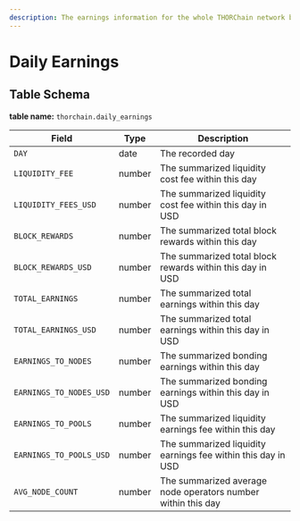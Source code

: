 ```yaml
---
description: The earnings information for the whole THORChain network broken down by daily
---
```


# Daily Earnings

## Table Schema <a href="#table-schema" id="table-schema"></a>

**table name:** `thorchain.daily_earnings`

| Field                   | Type   | Description                                                  |
| ----------------------- | ------ | ------------------------------------------------------------ |
| `DAY`                   | date   | The recorded day                                             |
| `LIQUIDITY_FEE`         | number | The summarized liquidity cost fee within this day            |
| `LIQUIDITY_FEES_USD`    | number | The summarized liquidity cost fee within this day in USD     |
| `BLOCK_REWARDS`         | number | The summarized total block rewards within this day           |
| `BLOCK_REWARDS_USD`     | number | The summarized total block rewards within this day in USD    |
| `TOTAL_EARNINGS`        | number | The summarized total earnings within this day                |
| `TOTAL_EARNINGS_USD`    | number | The summarized total earnings within this day in USD         |
| `EARNINGS_TO_NODES`     | number | The summarized bonding earnings within this day              |
| `EARNINGS_TO_NODES_USD` | number | The summarized bonding earnings within this day in USD       |
| `EARNINGS_TO_POOLS`     | number | The summarized liquidity earnings fee within this day        |
| `EARNINGS_TO_POOLS_USD` | number | The summarized liquidity earnings fee within this day in USD |
| `AVG_NODE_COUNT`        | number | The summarized average node operators number within this day |

